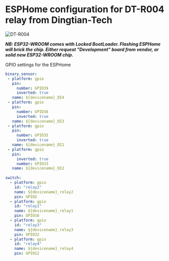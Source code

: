 # ESPHome configuration for DT-R004 relay from Dingtian-Tech  
![DT-R004](https://user-images.githubusercontent.com/25821291/233686194-241baaf3-6a28-4ef3-8ac7-0f8dcd39579b.png)

***NB: ESP32-WROOM comes with Locked BootLoader. Flashing ESPHome will brick the chip. Either request "Development" board from vendor, or solid new ESP32-WROOM chip.***

GPIO settings for the ESPHome

```yaml
binary_sensor:
 - platform: gpio
   pin:
     number: GPIO39
     inverted: true 
   name: ${devicename}_DI4
 - platform: gpio
   pin:
     number: GPIO36
     inverted: true 
   name: ${devicename}_DI3
 - platform: gpio
   pin:
     number: GPIO35
     inverted: true 
   name: ${devicename}_DI1
 - platform: gpio
   pin:
     inverted: true    
     number: GPIO33
   name: ${devicename}_DI2
   
switch:
  - platform: gpio
    id: "relay2"
    name: ${devicename}_relay2
    pin: GPIO2
  - platform: gpio
    id: "relay1"
    name: ${devicename}_relay1
    pin: GPIO16
  - platform: gpio
    id: "relay3"
    name: ${devicename}_relay3
    pin: GPIO32
  - platform: gpio
    id: "relay4"
    name: ${devicename}_relay4
    pin: GPIO12
```
